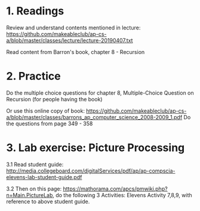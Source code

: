# 1. Readings

Review and understand contents mentioned in lecture: https://github.com/makeableclub/ap-cs-a/blob/master/classes/lecture/lecture-20190407.txt

Read content from Barron's book, chapter 8 - Recursion

# 2. Practice

Do the multiple choice questions for chapter 8, Multiple-Choice Question on Recursion (for people having the book)

Or use this online copy of book:
https://github.com/makeableclub/ap-cs-a/blob/master/classes/barrons_ap_computer_science_2008-2009_1.pdf
Do the questions from page 349 - 358

# 3. Lab exercise: Picture Processing

3.1 Read student guide: http://media.collegeboard.com/digitalServices/pdf/ap/ap-compscia-elevens-lab-student-guide.pdf

3.2 Then on this page: https://mathorama.com/apcs/pmwiki.php?n=Main.PictureLab, do the following 3 Activities: Elevens Activity 7,8,9, with reference to above student guide.
